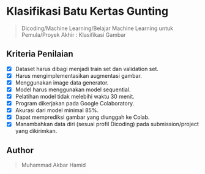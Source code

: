 # Klasifikasi Batu Kertas Gunting

> Dicoding/Machine Learning/Belajar Machine Learning untuk Pemula/Proyek Akhir : Klasifikasi Gambar

## Kriteria Penilaian

- [x] Dataset harus dibagi menjadi train set dan validation set.
- [x] Harus mengimplementasikan augmentasi gambar.
- [x] Menggunakan image data generator.
- [x] Model harus menggunakan model sequential.
- [x] Pelatihan model tidak melebihi waktu 30 menit.
- [x] Program dikerjakan pada Google Colaboratory.
- [x] Akurasi dari model minimal 85%.
- [x] Dapat memprediksi gambar yang diunggah ke Colab.
- [x] Manambahkan data diri (sesuai profil Dicoding) pada submission/project yang dikirimkan.

## Author

> Muhammad Akbar Hamid
